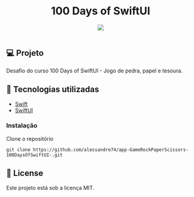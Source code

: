 <h1 align="center">
100 Days of SwiftUI
</h1>

<div align="center">
  <img src="./gif/game.gif"/>
 </div>

 </br>

## 💻 Projeto

Desafio do curso 100 Days of SwiftUI - Jogo de pedra, papel e tesoura.

## 🚀 Tecnologias utilizadas

- [Swift](https://developer.apple.com/swift/)
- [SwiftUI](https://developer.apple.com/xcode/swiftui/)

### Instalação

Clone o repositório

```
git clone https://github.com/alessandre74/app-GameRockPaperScissors-100DaysOfSwiftUI-.git
```

## 📄 License

Este projeto está sob a licença MIT.
